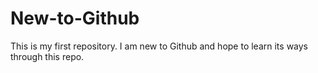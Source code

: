 # New-to-Github
This is my first repository. I am new to Github and hope to learn its ways through this repo.
